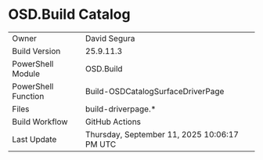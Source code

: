 ﻿# OSD.Build Catalog

| | |
|-|-|
| Owner | David Segura |
| Build Version | 25.9.11.3 |
| PowerShell Module | OSD.Build |
| PowerShell Function | Build-OSDCatalogSurfaceDriverPage |
| Files | build-driverpage.* |
| Build Workflow | GitHub Actions |
| Last Update | Thursday, September 11, 2025 10:06:17 PM UTC |
